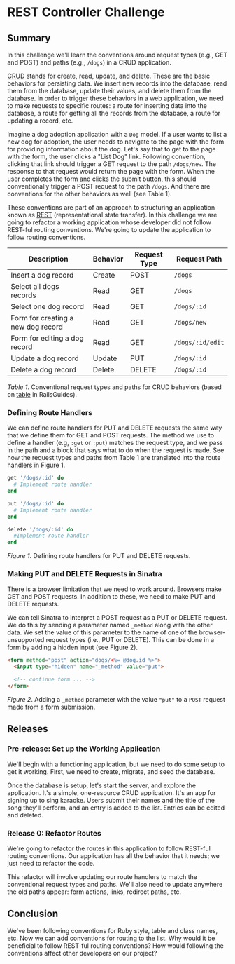 # REST Controller Challenge

## Summary
In this challenge we'll learn the conventions around request types (e.g., GET and POST) and paths (e.g., `/dogs`) in a CRUD application.

[CRUD][wikipedia crud] stands for create, read, update, and delete.  These are the basic behaviors for persisting data.  We insert new records into the database, read them from the database, update their values, and delete them from the database.  In order to trigger these behaviors in a web application, we need to make requests to specific routes: a route for inserting data into the database, a route for getting all the records from the database, a route for updating a record, etc.

Imagine a dog adoption application with a `Dog` model. If a user wants to list a new dog for adoption, the user needs to navigate to the page with the form for providing information about the dog. Let's say that to get to the page with the form, the user clicks a "List Dog" link. Following convention, clicking that link should trigger a GET request to the path `/dogs/new`.  The response to that request would return the page with the form.  When the user completes the form and clicks the submit button, this should conventionally trigger a POST request to the path `/dogs`.  And there are conventions for the other behaviors as well (see Table 1).

These conventions are part of an approach to structuring an application known as [REST][wikipedia rest] (representational state transfer).  In this challenge we are going to refactor a working application whose developer did not follow REST-ful routing conventions.  We're going to update the application to follow routing conventions.

| Description                        | Behavior | Request Type | Request Path     |
|------------------------------------|----------|--------------|------------------|
| Insert a dog record                | Create   | POST         | `/dogs`          |
| Select all dogs records            | Read     | GET          | `/dogs`          |
| Select one dog record              | Read     | GET          | `/dogs/:id`      |
| Form for creating a new dog record | Read     | GET          | `/dogs/new`      |
| Form for editing a dog record      | Read     | GET          | `/dogs/:id/edit` |
| Update a dog record                | Update   | PUT          | `/dogs/:id`      |
| Delete a dog record                | Delete   | DELETE       | `/dogs/:id`      |
*Table 1*.  Conventional request types and paths for CRUD behaviors (based on [table][railsguides routes table] in RailsGuides).


### Defining Route Handlers
We can define route handlers for PUT and DELETE requests the same way that we define them for GET and POST requests.  The method we use to define a handler (e.g, `:get` or `:put`) matches the request type, and we pass in the path and a block that says what to do when the request is made.  See how the request types and paths from Table 1 are translated into the route handlers in Figure 1.

```ruby
get '/dogs/:id' do
  # Implement route handler
end

put '/dogs/:id' do
  # Implement route handler
end

delete '/dogs/:id' do
  #Implement route handler
end
```
*Figure 1*. Defining route handlers for PUT and DELETE requests.


### Making PUT and DELETE Requests in Sinatra
There is a browser limitation that we need to work around.  Browsers make GET and POST requests.  In addition to these, we need to make PUT and DELETE requests.

We can tell Sinatra to interpret a POST request as a PUT or DELETE request.  We do this by sending a parameter named `_method` along with the other data.  We set the value of this parameter to the name of one of the browser-unsupported request types (i.e., PUT or DELETE).  This can be done in a form by adding a hidden input (see Figure 2).

```HTML
<form method="post" action="dogs/<%= @dog.id %>">
  <input type="hidden" name="_method" value="put">

  <!-- continue form ... -->
</form>
```
*Figure 2*. Adding a `_method` parameter with the value `"put"` to a `POST` request made from a form submission.


## Releases
### Pre-release:  Set up the Working Application
We'll begin with a functioning application, but we need to do some setup to get it working.  First, we need to create, migrate, and seed the database.

Once the database is setup, let's start the server, and explore the application.  It's a simple, one-resource CRUD application.  It's an app for signing up to sing karaoke.  Users submit their names and the title of the song they'll perform, and an entry is added to the list.  Entries can be edited and deleted.


### Release 0:  Refactor Routes
We're going to refactor the routes in this application to follow REST-ful routing conventions.  Our application has all the behavior that it needs; we just need to refactor the code.

This refactor will involve updating our route handlers to match the conventional request types and paths.  We'll also need to update anywhere the old paths appear:  form actions, links, redirect paths, etc.


## Conclusion
We've been following conventions for Ruby style, table and class names, etc.  Now we can add conventions for routing to the list.  Why would it be beneficial to follow REST-ful routing conventions?  How would following the conventions affect other developers on our project?


[railsguides routes table]: http://guides.rubyonrails.org/routing.html#crud-verbs-and-actions
[wikipedia crud]: https://en.wikipedia.org/wiki/Create,_read,_update_and_delete
[wikipedia rest]: https://en.wikipedia.org/wiki/Representational_state_transfer
